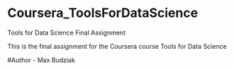 # Coursera_ToolsForDataScience
Tools for Data Science Final Assignment

This is the final assignment for the Coursera course Tools for Data Science

#Author - Max Budziak
